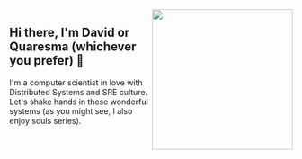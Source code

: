 <img align="right" width="250" height="250" src="https://64.media.tumblr.com/cc2782c0df73e21d0eebde5708e8a6d2/tumblr_nakec9EHQk1rn7rkro1_400.gif">

## Hi there, I'm David or Quaresma (whichever you prefer) 🤝

I'm a computer scientist in love with Distributed Systems and SRE culture. Let's shake hands in these wonderful systems (as you might see, I also enjoy souls series).
